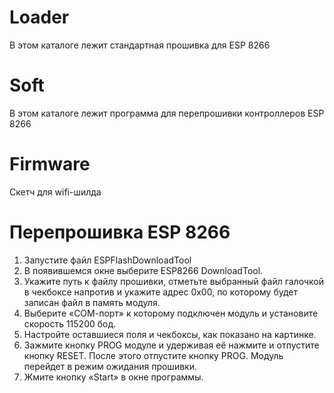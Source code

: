 # Loader
В этом каталоге лежит стандартная прошивка для ESP 8266

# Soft
В этом каталоге лежит программа для перепрошивки контроллеров ESP 8266

# Firmware
Скетч для wifi-шилда

# Перепрошивка ESP 8266
1) Запустите файл ESPFlashDownloadTool
2) В появившемся окне выберите ESP8266 DownloadTool.
3) Укажите путь к файлу прошивки, отметьте выбранный файл галочкой в чекбоксе напротив и укажите адрес 0х00, по которому будет записан файл в память модуля.
5) Выберите «СОМ-порт» к которому подключен модуль и установите скорость 115200 бод.
6) Настройте оставшиеся поля и чекбоксы, как показано на картинке.
7) Зажмите кнопку PROG модуле и удерживая её нажмите и отпустите кнопку RESET. После этого отпустите кнопку PROG. Модуль перейдет в режим ожидания прошивки.
8) Жмите кнопку «Start» в окне программы.